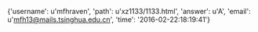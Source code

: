 {'username': u'mfhraven', 'path': u'xz1133/1133.html', 'answer': u'A', 'email': u'mfh13@mails.tsinghua.edu.cn', 'time': '2016-02-22:18:19:41'}